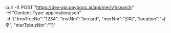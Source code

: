 curl -X POST "https://dev-api.paybooc.ai/api/mer/v1/search" \
     -H "Content-Type: application/json" \
-d '{"trnsTrceNo":"1234", "instNm":"bccard", "merNm":"진미", "location":"나주", "merTpbuzNm":""}'

